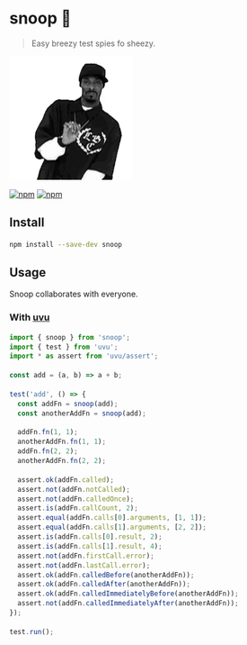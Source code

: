 # snoop 🎵

> Easy breezy test spies fo sheezy.

![Snoop Dogg](./snoop.gif)

[![npm](https://img.shields.io/npm/v/snoop.svg)](https://www.npmjs.com/package/snoop)
[![npm](https://img.shields.io/npm/dt/snoop.svg)](https://www.npmjs.com/package/snoop)

## Install

```sh
npm install --save-dev snoop
```

## Usage

Snoop collaborates with everyone.

### With [uvu](https://github.com/lukeed/uvu)

```js
import { snoop } from 'snoop';
import { test } from 'uvu';
import * as assert from 'uvu/assert';

const add = (a, b) => a + b;

test('add', () => {
  const addFn = snoop(add);
  const anotherAddFn = snoop(add);

  addFn.fn(1, 1);
  anotherAddFn.fn(1, 1);
  addFn.fn(2, 2);
  anotherAddFn.fn(2, 2);

  assert.ok(addFn.called);
  assert.not(addFn.notCalled);
  assert.not(addFn.calledOnce);
  assert.is(addFn.callCount, 2);
  assert.equal(addFn.calls[0].arguments, [1, 1]);
  assert.equal(addFn.calls[1].arguments, [2, 2]);
  assert.is(addFn.calls[0].result, 2);
  assert.is(addFn.calls[1].result, 4);
  assert.not(addFn.firstCall.error);
  assert.not(addFn.lastCall.error);
  assert.ok(addFn.calledBefore(anotherAddFn));
  assert.ok(addFn.calledAfter(anotherAddFn));
  assert.ok(addFn.calledImmediatelyBefore(anotherAddFn));
  assert.not(addFn.calledImmediatelyAfter(anotherAddFn));
});

test.run();
```
